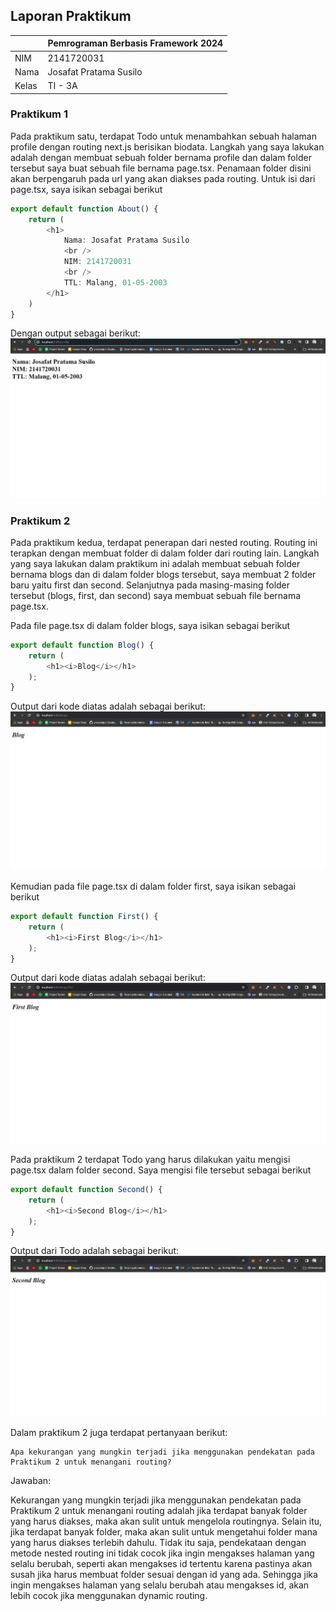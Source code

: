 ## Laporan Praktikum

|  | Pemrograman Berbasis Framework 2024 |
|--|--|
| NIM |  2141720031 |
| Nama |  Josafat Pratama Susilo |
| Kelas | TI - 3A |

### Praktikum 1

Pada praktikum satu, terdapat Todo untuk menambahkan sebuah halaman profile dengan routing next.js berisikan biodata. Langkah yang saya lakukan adalah dengan membuat sebuah folder bernama profile dan dalam folder tersebut saya buat sebuah file bernama page.tsx. Penamaan folder disini akan berpengaruh pada url yang akan diakses pada routing. Untuk isi dari page.tsx, saya isikan sebagai berikut

```typescript
export default function About() {
    return (
        <h1>
            Nama: Josafat Pratama Susilo
            <br />
            NIM: 2141720031
            <br />
            TTL: Malang, 01-05-2003
        </h1>
    )
}
```

Dengan output sebagai berikut:
![Praktikum 1](/assets-report/01.png)

### Praktikum 2

Pada praktikum kedua, terdapat penerapan dari nested routing. Routing ini terapkan dengan membuat folder di dalam folder dari routing lain. Langkah yang saya lakukan dalam praktikum ini adalah membuat sebuah folder bernama blogs dan di dalam folder blogs tersebut, saya membuat 2 folder baru yaitu first dan second. Selanjutnya pada masing-masing folder tersebut (blogs, first, dan second) saya membuat sebuah file bernama page.tsx. 

Pada file page.tsx di dalam folder blogs, saya isikan sebagai berikut

```typescript
export default function Blog() {
    return (
        <h1><i>Blog</i></h1>
    );
}
```

Output dari kode diatas adalah sebagai berikut:
![Praktikum 2](/assets-report/praktikum-2_blog.png)

Kemudian pada file page.tsx di dalam folder first, saya isikan sebagai berikut

```typescript
export default function First() {
    return (
        <h1><i>First Blog</i></h1>
    );
}
```

Output dari kode diatas adalah sebagai berikut:
![Praktikum 2](/assets-report/praktikum-2_first-blog.png)

Pada praktikum 2 terdapat Todo yang harus dilakukan yaitu mengisi page.tsx dalam folder second. Saya mengisi file tersebut sebagai berikut

```typescript
export default function Second() {
    return (
        <h1><i>Second Blog</i></h1>
    );
}
```

Output dari Todo adalah sebagai berikut:
![Praktikum 2](/assets-report/praktikum-2_second-blog.png)

Dalam praktikum 2 juga terdapat pertanyaan berikut:
```
Apa kekurangan yang mungkin terjadi jika menggunakan pendekatan pada Praktikum 2 untuk menangani routing?
```

Jawaban:

Kekurangan yang mungkin terjadi jika menggunakan pendekatan pada Praktikum 2 untuk menangani routing adalah jika terdapat banyak folder yang harus diakses, maka akan sulit untuk mengelola routingnya. Selain itu, jika terdapat banyak folder, maka akan sulit untuk mengetahui folder mana yang harus diakses terlebih dahulu. Tidak itu saja, pendekataan dengan metode nested routing ini tidak cocok jika ingin mengakses halaman yang selalu berubah, seperti akan mengakses id tertentu karena pastinya akan susah jika harus membuat folder sesuai dengan id yang ada. Sehingga jika ingin mengakses halaman yang selalu berubah atau mengakses id, akan lebih cocok jika menggunakan dynamic routing.
